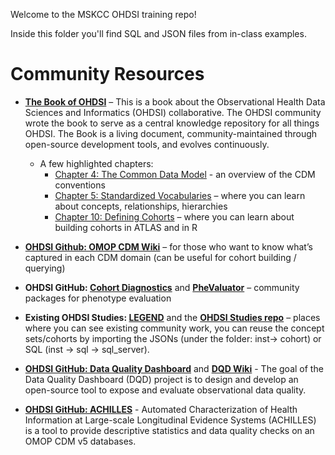 Welcome to the MSKCC OHDSI training repo!

Inside this folder you'll find SQL and JSON files from in-class examples.

# Community Resources

* __[The Book of OHDSI](http://book.ohdsi.org)__ – This is a book about the Observational Health Data Sciences and Informatics (OHDSI) collaborative. The OHDSI community wrote the book to serve as a central knowledge repository for all things OHDSI. The Book is a living document, community-maintained through open-source development tools, and evolves continuously.
  * A few highlighted chapters:
     * [Chapter 4: The Common Data Model](https://ohdsi.github.io/TheBookOfOhdsi/CommonDataModel.html)  - an overview of the CDM conventions
     * [Chapter 5: Standardized Vocabularies](https://ohdsi.github.io/TheBookOfOhdsi/StandardizedVocabularies.html) – where you can learn about concepts, relationships, hierarchies
     * [Chapter 10: Defining Cohorts](https://ohdsi.github.io/TheBookOfOhdsi/Cohorts.html) – where you can learn about building cohorts in ATLAS and in R

* __[OHDSI Github: OMOP CDM Wiki](https://ohdsi.github.io/CommonDataModel/cdm531.html)__ – for those who want to know what’s captured in each CDM domain (can be useful for cohort building / querying)

* __OHDSI GitHub: [Cohort Diagnostics](https://github.com/ohdsi/cohortdiagnostics)__ and __[PheValuator](https://github.com/ohdsi/phevaluator)__  – community packages for phenotype evaluation
* __Existing OHDSI Studies: [LEGEND](https://github.com/ohdsi/legend)__  and the __[OHDSI Studies repo](https://github.com/ohdsi-studies/)__  – places where you can see existing community work, you can reuse the concept sets/cohorts by importing the JSONs (under the folder: inst-> cohort) or  SQL (inst -> sql -> sql_server).

* __[OHDSI GitHub: Data Quality Dashboard](https://github.com/ohdsi/dataqualitydashboard)__ and __[DQD Wiki](https://ohdsi.github.io/DataQualityDashboard/)__ - The goal of the Data Quality Dashboard (DQD) project is to design and develop an open-source tool to expose and evaluate observational data quality.

* __[OHDSI GitHub: ACHILLES](https://github.com/OHDSI/Achilles)__ - Automated Characterization of Health Information at Large-scale Longitudinal Evidence Systems (ACHILLES) is a tool to provide descriptive statistics and data quality checks on an OMOP CDM v5 databases.
